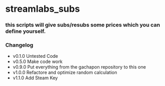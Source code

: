 # streamlabs_subs

### this scripts will give subs/resubs some prices which you can define yourself.

### Changelog

* v0.1.0 Untested Code
* v0.5.0 Make code work
* v0.9.0 Put everything from the gachapon repository to this one
* v1.0.0 Refactore and optimize random calculation
* v1.1.0 Add Steam Key